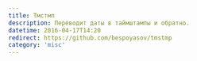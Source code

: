 ```yaml
---
title: Тмстмп
description: Переводит даты в таймштампы и обратно.
datetime: 2016-04-17T14:20
redirect: https://github.com/bespoyasov/tmstmp
category: 'misc'
---
```

